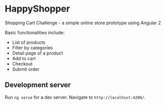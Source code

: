 # HappyShopper
Shopping Cart Challenge - a simple online store prototype using Angular 2

Basic functionalities include:
- List of products
- Filter by categories
- Detail page of a product
- Add to cart
- Checkout
- Submit order


## Development server
Run `ng serve` for a dev server. Navigate to `http://localhost:4200/`.

